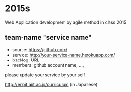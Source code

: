2015s
=====
Web Application development by agile method in class 2015

## team-name "service name"
* source: https://github.com/
* service: http://your-service-name.herokuapp.com/
* backlog: URL
* members: github account name, ..., 

please update your service by your self

http://enpit.aiit.ac.jp/curriculum (in Japanese)
